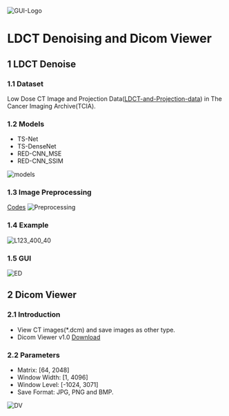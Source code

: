 ![GUI-Logo](https://user-images.githubusercontent.com/57568342/120915485-7d27e680-c6d6-11eb-8267-43aa8d59709b.png)

# LDCT Denoising and Dicom Viewer
## 1 LDCT Denoise
### 1.1 Dataset
Low Dose CT Image and Projection Data([LDCT-and-Projection-data](https://wiki.cancerimagingarchive.net/pages/viewpage.action?pageId=52758026)) in The Cancer Imaging Archive(TCIA).
### 1.2 Models
- TS-Net
- TS-DenseNet
- RED-CNN_MSE
- RED-CNN_SSIM

![models](https://user-images.githubusercontent.com/57568342/120911784-9d4aac00-c6bc-11eb-9e60-397efa554071.png)

### 1.3 Image Preprocessing
[Codes](LDCT-Denoising-with-DL/Image_Preprocessing.ipynb)
![Preprocessing](https://user-images.githubusercontent.com/57568342/120915757-24f1e400-c6d8-11eb-9cc5-c3e7983a037f.png)

### 1.4 Example
![L123_400_40](https://user-images.githubusercontent.com/57568342/120917609-bbc39e00-c6e2-11eb-974e-b01bbc78e0fc.png)

### 1.5 GUI
![ED](https://user-images.githubusercontent.com/57568342/120898944-cdb02d00-c65f-11eb-9859-38324cc9d418.png)

## 2 Dicom Viewer
### 2.1 Introduction
- View CT images(*.dcm) and save images as other type.
- Dicom Viewer v1.0    [Download](https://github.com/BennyZhang-Codes/LDCT-denoising-with-Deep-Learning-and-Dicom-Viewer/releases/download/v1.0/Dicom.Viewer.1.0.exe)

### 2.2 Parameters
- Matrix: [64, 2048]
- Window Width: [1, 4096]
- Window Level: [-1024, 3071]
- Save Format: JPG, PNG and BMP. 

![DV](https://user-images.githubusercontent.com/57568342/120813048-1ee8ef80-c580-11eb-9080-c75fbdd60521.png)
